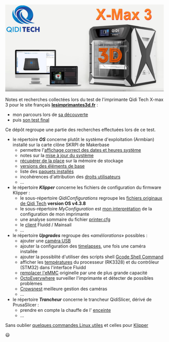 ![QIDI X-Max 3](./Images/X-MAX3-le-test.jpg)

Notes et recherches collectées lors du test de l'imprimante Qidi Tech X-max 3 pour le site français **[lesimprimantes3d.fr](http://www.lesimprimantes3d.fr)** :

- mon parcours lors de [sa découverte](https://www.lesimprimantes3d.fr/forum/topic/54298-la-qidi-tech-x-max-3-revue-d%C3%A9taill%C3%A9e/)
- puis [son test final](https://www.lesimprimantes3d.fr/test-qidi-x-max-3-20231010/)

Ce dépôt regroupe une partie des recherches effectuées lors de ce test.

- le répertoire ***OS*** concerne plutôt le système d'exploitation (Armbian) installé sur la carte clône SKRPI de Makerbase
  - permettre l'[affichage correct des dates et heures système ](./OS/date-heures-synchronisees.md)
  - notes sur la [mise à jour du système](./OS/mise-a-jour-systeme.md)
  - [récupérer de la place](./OS/recuperer-place.md) sur la mémoire de stockage
  - [versions des éléments de base](./OS/git-klipper-moonraker.md)
  - liste des [paquets installés](./OS/paquets-installes.md)
  - incohérences d'attribution des [droits utilisateurs](./OS/droits-utilisateur.md)
  - …
- le répertoire ***Klipper*** concerne les fichiers de configuration du firmware Klipper :
    - le sous-répertoire *QidiConfigurations* regroupe les [fichiers originaux de Qidi Tech](./Klipper/QidiConfigurations.md) **version OS v4.3.8**
    - le sous-répertoire *MyConfiguration* est [mon interprétation](./Klipper/MyConfiguration.md) de la configuration de mon imprimante
    - une analyse sommaire du fichier [printer.cfg](./Klipper/analyse_rapide_printer.cfg.md)
    - le [client](./Klipper/fluidd-mainsail-client.md) Fluidd / Mainsail
    - …
- le répertoire ***Upgrades*** regroupe des «*améliorations*» possibles :
    - ajouter une [caméra USB](./Upgrades/camera.md)
    - ajouter la configuration des [timelapses](./Upgrades/timelapse.md), une fois une caméra installée
    - ajouter la possiblité d'utiliser des scripts shell [Gcode Shell Command](./Upgrades/gcode_shell_command.md)
    - afficher les [températures](./Upgrades/afficher-temperatures-mcu-rk3328.md) du processeur (RK3328) et du contrôleur (STM32) dans l'interface Fluidd
    - [remplacer l'eMMC](./Upgrades/remplacer_eMMC.md) originelle par une de plus grande capacité
    - [OctoEverywhere](./Upgrades/octoeverywhere.md) surveiller l'imprimante et détecter de possibles problèmes
    - [Crowsnest](./Upgrades/crowsnest-legacy.md) meilleure gestion des caméras
    - …
- le répertoire ***Trancheur*** concerne le trancheur QidiSlicer, dérivé de PrusaSlicer :
    - prendre en compte la chauffe de l' [enceinte](./Trancheur/M141.md)
    - …

Sans oublier [quelques commandes Linux utiles](./commandes-linux.md) et celles pour [Klipper](./commandes-klipper.md)

:smiley:
